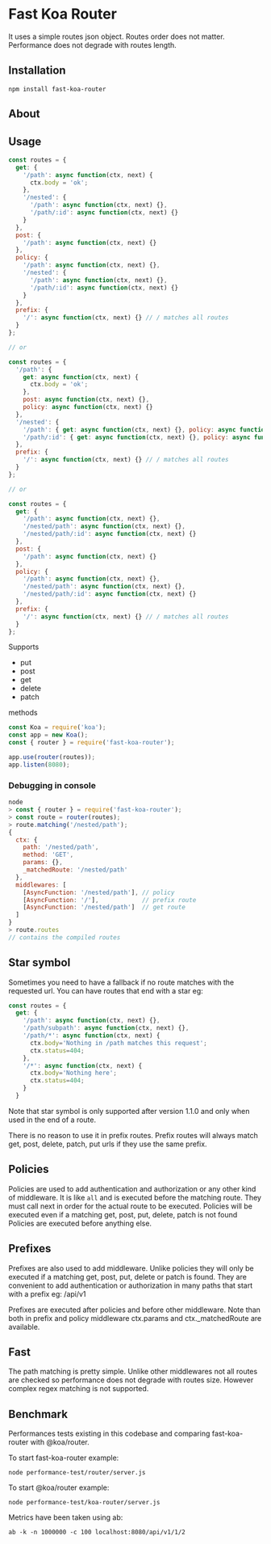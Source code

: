 # Fast Koa Router

It uses a simple routes json object. Routes order does not matter. Performance does not degrade with routes length.

## Installation

`npm install fast-koa-router`

## About

## Usage

```js
const routes = {
  get: {
    '/path': async function(ctx, next) {
      ctx.body = 'ok';
    },
    '/nested': {
      '/path': async function(ctx, next) {},
      '/path/:id': async function(ctx, next) {}
    }
  },
  post: {
    '/path': async function(ctx, next) {}
  },
  policy: {
    '/path': async function(ctx, next) {},
    '/nested': {
      '/path': async function(ctx, next) {},
      '/path/:id': async function(ctx, next) {}
    }
  },
  prefix: {
    '/': async function(ctx, next) {} // / matches all routes
  }
};

// or

const routes = {
  '/path': {
    get: async function(ctx, next) {
      ctx.body = 'ok';
    },
    post: async function(ctx, next) {},
    policy: async function(ctx, next) {}
  },
  '/nested': {
    '/path': { get: async function(ctx, next) {}, policy: async function(ctx, next) {} },
    '/path/:id': { get: async function(ctx, next) {}, policy: async function(ctx, next) {} }
  },
  prefix: {
    '/': async function(ctx, next) {} // / matches all routes
  }
};

// or

const routes = {
  get: {
    '/path': async function(ctx, next) {},
    '/nested/path': async function(ctx, next) {},
    '/nested/path/:id': async function(ctx, next) {}
  },
  post: {
    '/path': async function(ctx, next) {}
  },
  policy: {
    '/path': async function(ctx, next) {},
    '/nested/path': async function(ctx, next) {},
    '/nested/path/:id': async function(ctx, next) {}
  },
  prefix: {
    '/': async function(ctx, next) {} // / matches all routes
  }
};
```

Supports

- put
- post
- get
- delete
- patch

methods

```js
const Koa = require('koa');
const app = new Koa();
const { router } = require('fast-koa-router');

app.use(router(routes));
app.listen(8080);
```

### Debugging in console

```js
node
> const { router } = require('fast-koa-router');
> const route = router(routes);
> route.matching('/nested/path');
{
  ctx: {
    path: '/nested/path',
    method: 'GET',
    params: {},
    _matchedRoute: '/nested/path'
  },
  middlewares: [
    [AsyncFunction: '/nested/path'], // policy
    [AsyncFunction: '/'],            // prefix route
    [AsyncFunction: '/nested/path']  // get route
  ]
}
> route.routes 
// contains the compiled routes
```


## Star symbol

Sometimes you need to have a fallback if no route matches with the requested url. You can have routes that end with a star eg:

```js
const routes = {
  get: {
    '/path': async function(ctx, next) {},
    '/path/subpath': async function(ctx, next) {},
    '/path/*': async function(ctx, next) {
      ctx.body='Nothing in /path matches this request';
      ctx.status=404;
    },
    '/*': async function(ctx, next) {
      ctx.body='Nothing here';
      ctx.status=404;
    }
  }
```

Note that star symbol is only supported after version 1.1.0 and only when used in the end of a route.

There is no reason to use it in prefix routes. Prefix routes will always match get, post, delete, patch, put urls if they use the same prefix.

## Policies

Policies are used to add authentication and authorization or any other kind of middleware. It is like `all` and is executed before the matching route.
They must call next in order for the actual route to be executed.
Policies will be executed even if a matching get, post, put, delete, patch is not found
Policies are executed before anything else.

## Prefixes

Prefixes are also used to add middleware. Unlike policies they will only be executed if a matching
get, post, put, delete or patch is found. They are convenient to add authentication or authorization in many paths that start with a prefix eg: /api/v1

Prefixes are executed after policies and before other middleware.
Note than both in prefix and policy middleware ctx.params and ctx.\_matchedRoute are available.

## Fast

The path matching is pretty simple. Unlike other middlewares not all routes are checked so performance does not degrade with routes size.
However complex regex matching is not supported.

## Benchmark

Performances tests existing in this codebase and comparing fast-koa-router with @koa/router.

To start fast-koa-router example:
```
node performance-test/router/server.js
```

To start @koa/router example:
```
node performance-test/koa-router/server.js 
```

Metrics have been taken using ab: 
```
ab -k -n 1000000 -c 100 localhost:8080/api/v1/1/2
```

